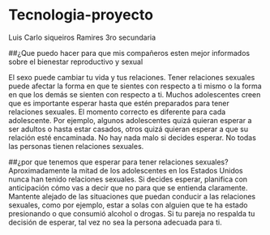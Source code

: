# Tecnologia-proyecto
Luis Carlo siqueiros Ramires 3ro secundaria 

##¿Que puedo hacer para que mis compañeros esten mejor informados sobre el bienestar reproductivo y sexual 

El sexo puede cambiar tu vida y tus relaciones. Tener relaciones sexuales puede afectar la forma en que te sientes con respecto a ti mismo o la forma en que los demás se sienten con respecto a ti.
Muchos adolescentes creen que es importante esperar hasta que estén preparados para tener relaciones sexuales. El momento correcto es diferente para cada adolescente. Por ejemplo, algunos adolescentes quizá quieran esperar a ser adultos o hasta estar casados, otros quizá quieran esperar a que su relación esté encaminada.
No hay nada malo si decides esperar. No todas las personas tienen relaciones sexuales.

##¿por que tenemos que esperar para tener relaciones sexuales? 
Aproximadamente la mitad de los adolescentes en los Estados Unidos nunca han tenido relaciones sexuales. Si decides esperar, planifica con anticipación cómo vas a decir que no para que se entienda claramente. Mantente alejado de las situaciones que puedan conducir a las relaciones sexuales, como por ejemplo, estar a solas con alguien que te ha estado presionando o que consumió alcohol o drogas. Si tu pareja no respalda tu decisión de esperar, tal vez no sea la persona adecuada para ti.
